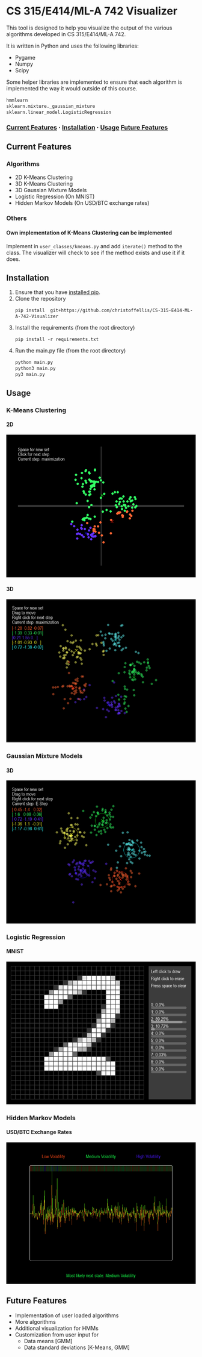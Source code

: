 # CS 315/E414/ML-A 742 Visualizer

This tool is designed to help you visualize the output of the various algorithms 
developed in CS 315/E414/ML-A 742. 

It is written in Python and uses the following libraries:
 - Pygame
 - Numpy
 - Scipy

Some helper libraries are implemented to ensure that each algorithm is implemented
the way it would outside of this course.
```
hmmlearn
sklearn.mixture._gaussian_mixture
sklearn.linear_model.LogisticRegression
```
### [Current Features](#current-features) · [Installation](#Installation) · [Usage](#usage) [Future Features](#future-features) 

## Current Features

### Algorithms
- 2D K-Means Clustering
- 3D K-Means Clustering
- 3D Gaussian Mixture Models
- Logistic Regression (On MNIST)
- Hidden Markov Models (On USD/BTC exchange rates)

### Others
#### Own implementation of K-Means Clustering can be implemented
Implement in `user_classes/kmeans.py` and add `iterate()` method to the class.
The visualizer will check to see if the method exists and use it if it does.

## Installation
1. Ensure that you have [installed pip](https://pip.pypa.io/en/stable/installing/). 
2. Clone the repository
    ```commandline
    pip install  git+https://github.com/christoffellis/CS-315-E414-ML-A-742-Visualizer
   ```
3. Install the requirements (from the root directory)
   ```commandline
   pip install -r requirements.txt
   ```
4. Run the main.py file (from the root directory)
   ```commandline
   python main.py
   python3 main.py
   py3 main.py
   ```

## Usage

### K-Means Clustering

#### 2D

![2D K-Means Clustering](images/kmeans-2d.png)

#### 3D

![3D K-Means Clustering](images/kmeans-3d.png)

### Gaussian Mixture Models

#### 3D

![3D Gaussian Mixture Models](images/gmm-3d.png)

### Logistic Regression

#### MNIST

![MNIST Logistic Regression](images/mnist-logis.png)

### Hidden Markov Models

#### USD/BTC Exchange Rates

![USD/BTC Exchange Rates](images/hmm.png)



## Future Features
- Implementation of user loaded algorithms
- More algorithms
- Additional visualization for HMMs
- Customization from user input for
  - Data means [GMM]
  - Data standard deviations [K-Means, GMM]